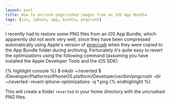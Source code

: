 ```yaml
---
layout: post
title: How to uncrush pngcrushed images from an iOS App Bundle
tags: [ios, iphone, app, bundle, pngcrush]
---
```


I recently had to restore some PNG files from an iOS App Bundle, which apparently did not work very well, since they have been compressed automatically using Apple's version of [pngcrush](http://pmt.sourceforge.net/pngcrush/) when they were copied to the App Bundle folder during archiving. Fortunately it's quite easy to revert the optimizations using the following command (assuming you have installed the Apple Developer Tools and the iOS SDK):

{% highlight console %}
$ mkdir ~/reverted
$ /Developer/Platforms/iPhoneOS.platform/Developer/usr/bin/pngcrush -dir ~/reverted -revert-iphone-optimizations -q *.png
{% endhighlight %}

This will create a folder `reverted` in your home directory with the uncrushed PNG files.

